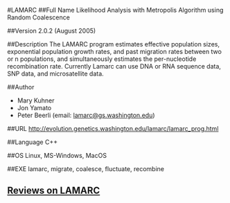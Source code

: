 #LAMARC
##Full Name
Likelihood Analysis with Metropolis Algorithm using Random Coalescence

##Version
2.0.2 (August 2005)

##Description
The LAMARC program estimates effective population sizes, exponential population growth rates, and past migration rates between two or n populations, and simultaneously estimates the per-nucleotide recombination rate. Currently Lamarc can use DNA or RNA sequence data, SNP data, and microsatellite data.

##Author
* Mary Kuhner
* Jon Yamato
* Peter Beerli (email: lamarc@gs.washington.edu)

##URL
http://evolution.genetics.washington.edu/lamarc/lamarc_prog.html

##Language
C++

##OS
Linux, MS-Windows, MacOS

##EXE
lamarc, migrate, coalesce, fluctuate, recombine


## [Reviews on LAMARC](https://github.com/gaow/genetic-analysis-software/issues/259)